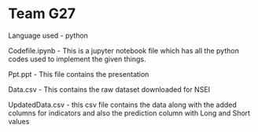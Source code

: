 # Team G27

Language used - python

Codefile.ipynb - This is a jupyter notebook file which has all the python codes used to implement the given things.

Ppt.ppt - This file contains the presentation

Data.csv - This contains the raw dataset downloaded for NSEI

UpdatedData.csv - this csv file contains the data along with the added columns for indicators and also the prediction column with Long and Short values
